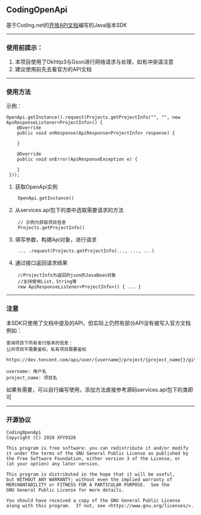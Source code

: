 ## CodingOpenApi  
基于Coding.net的[开放API文档](https://open.coding.net/open-api/)编写的Java版本SDK  


-----   
### 使用前提示：  
1. 本项目使用了Okhttp3与Gson进行网络请求与处理，如有冲突请注意  
2. 建议使用前先去看官方的API文档

-----

### 使用方法

示例：

    OpenApi.getInstance().request(Projects.getProjectInfo("", "", new ApiResponseListener<ProjectInfo>() {
        @Override
        public void onResponse(ApiResponse<ProjectInfo> response) {

        }

        @Override
        public void onError(ApiResponseException e) {

        }
     }));

1. 获取OpenApi实例 

        OpenApi.getInstance()

2. 从services.api包下的类中选取需要请求的方法  

        // 示例为获取项目信息
        Projects.getProjectInfo()  

3. 填写参数，构建Api对象，进行请求  

        ... .request(Projects.getProjectInfo(..., ..., ...)

4. 通过接口返回请求结果  

        //ProjectInfo为返回的json的JavaBean对象
        //支持使用List，String等
        new ApiResponseListener<ProjectInfo>() { ... }

----  

### 注意
本SDK只使用了文档中提及的API，但实际上仍然有部分API没有被写入官方文档  
例如：

    查询项目下所有发行版本的信息：
    公开项目不需要鉴权，私有项目需要鉴权
    
    https://dev.tencent.com/api/user/{username}/project/{project_name}}/git/releases/  
    
    username: 用户名
    project_name: 项目名

如果有需要，可以自行编写使用，添加方法直接参考源码services.api包下的类即可  

----  
 
### 开源协议

    CodingOpenApi
    Copyright (C) 2020 XFY9326

    This program is free software: you can redistribute it and/or modify
    it under the terms of the GNU General Public License as published by
    the Free Software Foundation, either version 3 of the License, or
    (at your option) any later version.

    This program is distributed in the hope that it will be useful,
    but WITHOUT ANY WARRANTY; without even the implied warranty of
    MERCHANTABILITY or FITNESS FOR A PARTICULAR PURPOSE.  See the
    GNU General Public License for more details.

    You should have received a copy of the GNU General Public License
    along with this program.  If not, see <https://www.gnu.org/licenses/>.

